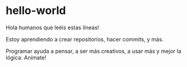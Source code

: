 # hello-world

Hola humanos que leéis estas líneas!

Estoy aprendiendo a crear repositorios, hacer commits, y más.

Programar ayuda a pensar, a ser más creativos, a usar más y mejor la lógica. Anímate!
